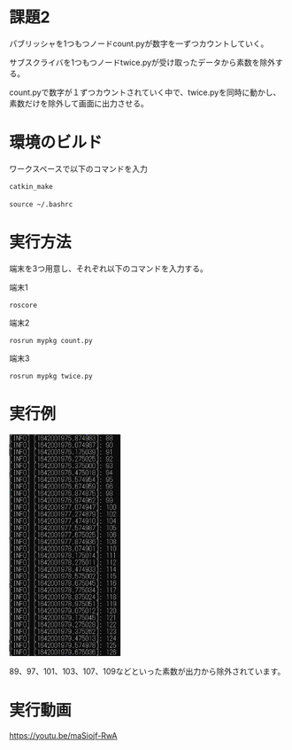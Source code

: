 # 課題2
パブリッシャを1つもつノードcount.pyが数字を一ずつカウントしていく。

サブスクライバを1つもつノードtwice.pyが受け取ったデータから素数を除外する。

count.pyで数字が１ずつカウントされていく中で、twice.pyを同時に動かし、素数だけを除外して画面に出力させる。


# 環境のビルド
ワークスペースで以下のコマンドを入力

    catkin_make

    source ~/.bashrc


# 実行方法
端末を3つ用意し、それぞれ以下のコマンドを入力する。

端末1

    roscore

端末2

    rosrun mypkg count.py    

端末3

    rosrun mypkg twice.py
    

# 実行例
![実行例](https://github.com/szkkt/robosys2/blob/main/%E3%82%B9%E3%82%AF%E3%82%B7%E3%83%A7.png)

89、97、101、103、107、109などといった素数が出力から除外されています。

# 実行動画

https://youtu.be/maSiojf-RwA
